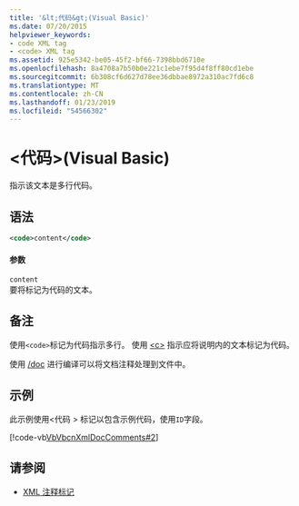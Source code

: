 ```yaml
---
title: '&lt;代码&gt;(Visual Basic)'
ms.date: 07/20/2015
helpviewer_keywords:
- code XML tag
- <code> XML tag
ms.assetid: 925e5342-be05-45f2-bf66-7398bbd6710e
ms.openlocfilehash: 8a4708a7b50b0e221c1ebe7f95d4f8ff80cd1ebe
ms.sourcegitcommit: 6b308cf6d627d78ee36dbbae8972a310ac7fd6c8
ms.translationtype: MT
ms.contentlocale: zh-CN
ms.lasthandoff: 01/23/2019
ms.locfileid: "54566302"
---
```

# <a name="ltcodegt-visual-basic"></a>&lt;代码&gt;(Visual Basic)
指示该文本是多行代码。  
  
## <a name="syntax"></a>语法  
  
```xml  
<code>content</code>  
```  
  
#### <a name="parameters"></a>参数  
 `content`  
 要将标记为代码的文本。  
  
## <a name="remarks"></a>备注  
 使用`<code>`标记为代码指示多行。 使用 [\<c>](../../../visual-basic/language-reference/xmldoc/c.md) 指示应将说明内的文本标记为代码。  
  
 使用 [/doc](../../../visual-basic/reference/command-line-compiler/doc.md) 进行编译可以将文档注释处理到文件中。  
  
## <a name="example"></a>示例  
 此示例使用\<代码 > 标记以包含示例代码，使用`ID`字段。  
  
 [!code-vb[VbVbcnXmlDocComments#2](../../../visual-basic/language-reference/xmldoc/codesnippet/VisualBasic/code_1.vb)]  
  
## <a name="see-also"></a>请参阅
- [XML 注释标记](../../../visual-basic/language-reference/xmldoc/index.md)
